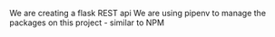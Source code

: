 We are creating a flask REST api
We are using pipenv to manage the packages on this project - similar to NPM
 

